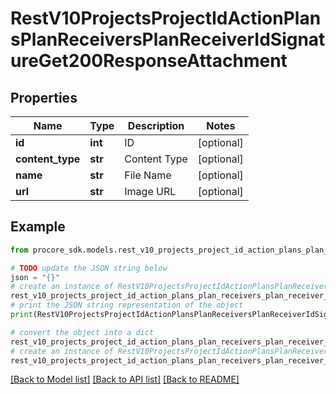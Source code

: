 # RestV10ProjectsProjectIdActionPlansPlanReceiversPlanReceiverIdSignatureGet200ResponseAttachment


## Properties

Name | Type | Description | Notes
------------ | ------------- | ------------- | -------------
**id** | **int** | ID | [optional] 
**content_type** | **str** | Content Type | [optional] 
**name** | **str** | File Name | [optional] 
**url** | **str** | Image URL | [optional] 

## Example

```python
from procore_sdk.models.rest_v10_projects_project_id_action_plans_plan_receivers_plan_receiver_id_signature_get200_response_attachment import RestV10ProjectsProjectIdActionPlansPlanReceiversPlanReceiverIdSignatureGet200ResponseAttachment

# TODO update the JSON string below
json = "{}"
# create an instance of RestV10ProjectsProjectIdActionPlansPlanReceiversPlanReceiverIdSignatureGet200ResponseAttachment from a JSON string
rest_v10_projects_project_id_action_plans_plan_receivers_plan_receiver_id_signature_get200_response_attachment_instance = RestV10ProjectsProjectIdActionPlansPlanReceiversPlanReceiverIdSignatureGet200ResponseAttachment.from_json(json)
# print the JSON string representation of the object
print(RestV10ProjectsProjectIdActionPlansPlanReceiversPlanReceiverIdSignatureGet200ResponseAttachment.to_json())

# convert the object into a dict
rest_v10_projects_project_id_action_plans_plan_receivers_plan_receiver_id_signature_get200_response_attachment_dict = rest_v10_projects_project_id_action_plans_plan_receivers_plan_receiver_id_signature_get200_response_attachment_instance.to_dict()
# create an instance of RestV10ProjectsProjectIdActionPlansPlanReceiversPlanReceiverIdSignatureGet200ResponseAttachment from a dict
rest_v10_projects_project_id_action_plans_plan_receivers_plan_receiver_id_signature_get200_response_attachment_from_dict = RestV10ProjectsProjectIdActionPlansPlanReceiversPlanReceiverIdSignatureGet200ResponseAttachment.from_dict(rest_v10_projects_project_id_action_plans_plan_receivers_plan_receiver_id_signature_get200_response_attachment_dict)
```
[[Back to Model list]](../README.md#documentation-for-models) [[Back to API list]](../README.md#documentation-for-api-endpoints) [[Back to README]](../README.md)


